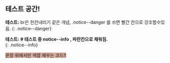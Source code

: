 ## 테스트 공간!<br>
**테스트:** br은 한칸내리기 같은 개념, .notice--danger 를 쓰면 빨간 칸으로 강조할수있음.
{: .notice--danger}

**테스트:** 
**# 테스트 중 notice--info , 파란칸으로 채워짐.**<br>
{: .notice--info}

<span style="background-color: #d6aa9c">문장 위에서만 색깔 채우는 코드!!</span>    
